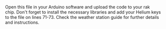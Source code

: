 Open this file in your Arduino software and upload the code to your rak chip. Don't forget to install the necessary libraries and add your Helium keys to the file on lines 71-73. Check the weather station guide for further details and instructions.
